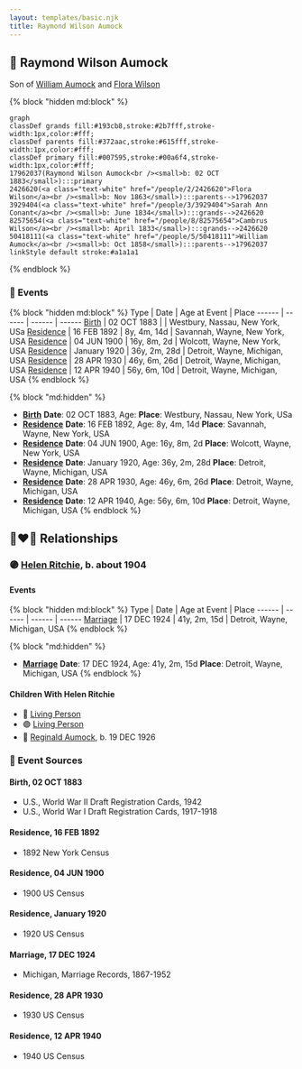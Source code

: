 ```yaml
---
layout: templates/basic.njk
title: Raymond Wilson Aumock
---
```

## 🔵 Raymond Wilson Aumock

Son of [William Aumock](/people/5/50418111) and [Flora Wilson](/people/2/2426620)

{% block "hidden md:block" %}
```mermaid
graph
classDef grands fill:#193cb8,stroke:#2b7fff,stroke-width:1px,color:#fff;
classDef parents fill:#372aac,stroke:#615fff,stroke-width:1px,color:#fff;
classDef primary fill:#007595,stroke:#00a6f4,stroke-width:1px,color:#fff;
17962037(Raymond Wilson Aumock<br /><small>b: 02 OCT 1883</small>):::primary
2426620(<a class="text-white" href="/people/2/2426620">Flora Wilson</a><br /><small>b: Nov 1863</small>):::parents-->17962037
3929404(<a class="text-white" href="/people/3/3929404">Sarah Ann Conant</a><br /><small>b: June 1834</small>):::grands-->2426620
82575654(<a class="text-white" href="/people/8/82575654">Cambrus Wilson</a><br /><small>b: April 1833</small>):::grands-->2426620
50418111(<a class="text-white" href="/people/5/50418111">William Aumock</a><br /><small>b: Oct 1858</small>):::parents-->17962037
linkStyle default stroke:#a1a1a1
```
{% endblock %}

### 📆 Events

{% block "hidden md:block" %}
Type | Date | Age at Event | Place
------ | ------ | ------ | ------
[Birth](#event-event-2) | 02 OCT 1883 |  | Westbury, Nassau, New York, USa
[Residence](#event-event-0) | 16 FEB 1892 | 8y, 4m, 14d | Savannah, Wayne, New York, USA
[Residence](#event-event-1) | 04 JUN 1900 | 16y, 8m, 2d | Wolcott, Wayne, New York, USA
[Residence](#event-event-2) | January 1920 | 36y, 2m, 28d | Detroit, Wayne, Michigan, USA
[Residence](#event-event-3) | 28 APR 1930 | 46y, 6m, 26d | Detroit, Wayne, Michigan, USA
[Residence](#event-event-4) | 12 APR 1940 | 56y, 6m, 10d | Detroit, Wayne, Michigan, USA
{% endblock %}

{% block "md:hidden" %}
- **[Birth](#event-event-2)**
**Date**: 02 OCT 1883, Age:
**Place**: Westbury, Nassau, New York, USa
- **[Residence](#event-event-0)**
**Date**: 16 FEB 1892, Age: 8y, 4m, 14d
**Place**: Savannah, Wayne, New York, USA
- **[Residence](#event-event-1)**
**Date**: 04 JUN 1900, Age: 16y, 8m, 2d
**Place**: Wolcott, Wayne, New York, USA
- **[Residence](#event-event-2)**
**Date**: January 1920, Age: 36y, 2m, 28d
**Place**: Detroit, Wayne, Michigan, USA
- **[Residence](#event-event-3)**
**Date**: 28 APR 1930, Age: 46y, 6m, 26d
**Place**: Detroit, Wayne, Michigan, USA
- **[Residence](#event-event-4)**
**Date**: 12 APR 1940, Age: 56y, 6m, 10d
**Place**: Detroit, Wayne, Michigan, USA
{% endblock %}

## 👩‍❤️‍👨 Relationships

### 🟣 [Helen Ritchie](/people/8/88758866), b. about 1904

#### Events

{% block "hidden md:block" %}
Type | Date | Age at Event | Place
------ | ------ | ------ | ------
[Marriage](#event-family-0-event-0) | 17 DEC 1924 | 41y, 2m, 15d | Detroit, Wayne, Michigan, USA
{% endblock %}

{% block "md:hidden" %}
- **[Marriage](#event-family-0-event-0)**
**Date**: 17 DEC 1924, Age: 41y, 2m, 15d
**Place**: Detroit, Wayne, Michigan, USA
{% endblock %}

#### Children With Helen Ritchie
* 🔵 [Living Person](/people/6/61349489)
* 🟣 [Living Person](/people/7/73724053)
* 🔵 [Reginald Aumock](/people/6/62743185), b. 19 DEC 1926
### 📰 Event Sources

#### <a id="event-event-2"></a> Birth, 02 OCT 1883
* U.S., World War II Draft Registration Cards, 1942
* U.S., World War I Draft Registration Cards, 1917-1918

#### <a id="event-event-0"></a> Residence, 16 FEB 1892
* 1892 New York Census

#### <a id="event-event-1"></a> Residence, 04 JUN 1900
* 1900 US Census

#### <a id="event-event-2"></a> Residence, January 1920
* 1920 US Census

#### <a id="event-family-0-event-0"></a> Marriage, 17 DEC 1924
* Michigan, Marriage Records, 1867-1952

#### <a id="event-event-3"></a> Residence, 28 APR 1930
* 1930 US Census
#### <a id="event-event-4"></a> Residence, 12 APR 1940
* 1940 US Census
